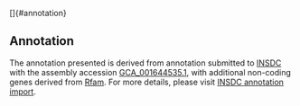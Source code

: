 []{#annotation}

Annotation
----------

The annotation presented is derived from annotation submitted to
[INSDC](http://www.insdc.org) with the assembly accession
[GCA\_001644535.1](http://www.ebi.ac.uk/ena/data/view/GCA_001644535.1),
with additional non-coding genes derived from
[Rfam](http://rfam.xfam.org/). For more details, please visit [INSDC
annotation
import](http://ensemblgenomes.org/info/data/insdc_annotation).
